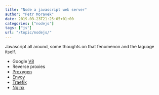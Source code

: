 ```yaml
---
title: "Node a javascript web server"
author: "Petr Moravek"
date: 2019-03-23T21:25:05+01:00
categories: ["nodejs"]
tags: ["js"]
url: "/topic/nodejs/"
---
```


Javascript all around, some thoughts on that fenomenon and the laguage itself.

<!--more-->

* Google [V8](https://v8.dev/)
* Reverse proxies
 * [Proxygen](https://github.com/facebook/proxygen)
 * [Envoy](https://www.envoyproxy.io/)
 * [Traefik](https://traefik.io/)
 * [Nginx](https://www.nginx.com/)